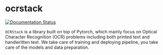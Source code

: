 # ocrstack

[![Documentation Status](https://readthedocs.org/projects/ocrstack/badge/?version=latest)](https://ocrstack.readthedocs.io/en/latest/?badge=latest)

`OCRStack` is a library built on top of Pytorch, which mainly focus on Optical Character Recognition (OCR) problems including both printed text and handwritten text. We take care of training and deploying pipeline, you take care of the models and data preparation.
